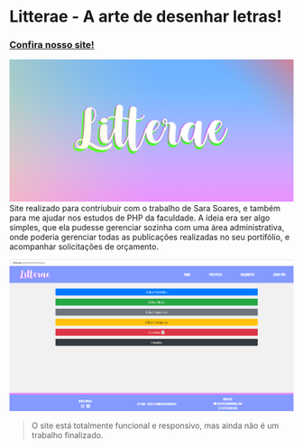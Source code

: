 # Litterae - A arte de desenhar letras!
  
 ### [Confira nosso site!](https:/litterae.ga/home)


![](Logo.jpg)
Site realizado para contriubuir com o trabalho de Sara Soares, e também para me ajudar nos estudos de PHP da faculdade.
A ídeia era ser algo simples, que ela pudesse gerenciar sozinha com uma área administrativa, onde poderia gerenciar todas as publicações realizadas no seu portifólio, e acompanhar solicitações de orçamento.


![](preview.gif)

>O site está totalmente funcional e responsivo, mas ainda não é um trabalho finalizado.



